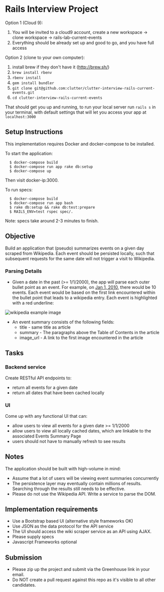 # Rails Interview Project

Option 1 (Cloud 9):

1. You will be invited to a cloud9 account, create a new workspace -> clone workspace -> rails-lab-current-events
2. Everything should be already set up and good to go, and you have full access

Option 2 (clone to your own computer):

1. install brew if they don't have it (http://brew.sh/)
2. `brew install rbenv`
3. `rbenv install`
4. `gem install bundler`
5. `git clone git@github.com:clutter/clutter-interview-rails-current-events.git`
6. `cd clutter-interview-rails-current-events`

That should get you up and running, to run your local server run `rails s` in your terminal, with default settings that will let you access your app at `localhost:3000`

## Setup Instructions

This implementation requires Docker and docker-compose to be installed.

To start the application:
```
  $ docker-compose build
  $ docker-compose run app rake db:setup
  $ docker-compose up
```
Then visit docker-ip:3000.

To run specs:
```
  $ docker-compose build
  $ docker-compose run app bash
  $ rake db:setup && rake db:test:prepare
  $ RAILS_ENV=test rspec spec/.
```
Note: specs take around 2-3 minutes to finish.

## Objective
Build an application that (pseudo) summarizes events on a given day scraped from Wikipedia. Each event should be persisted locally, such that subsequent requests for the same date will not trigger a visit to Wikipedia.

### Parsing Details
 * Given a date in the past (>= 1/1/2000), the app will parse each outer bullet point as an event.  For example, on [Jan 1, 2010](https://en.wikipedia.org/wiki/Portal:Current_events/January_2010#2010_January_1), there would be 10 events. Each event would be based on the first link encountered within the bullet point that leads to a wikipedia entry. Each event is highlighted with a red underline:

 ![wikipedia example image](https://s3.amazonaws.com/clutter-interview-assets/Portal_Current_events_January_2010_-_Wikipedia.png)

 * An event summary consists of the following fields:
   * title - same title as article
   * summary - The paragraphs above the Table of Contents in the article
   * image_url - A link to the first image encountered in the article

## Tasks
### Backend service
Create RESTful API endpoints to:
  * return all events for a given date
  * return all dates that have been cached locally

### UI
Come up with any functional UI that can:
* allow users to view all events for a given date >= 1/1/2000
* allow users to view all locally cached dates, which are linkable to the associated Events Summary Page
* users should not have to manually refresh to see results

## Notes
The application should be built with high-volume in mind:
* Assume that a lot of users will be viewing event summaries concurrently
* The persistence layer may eventually contain millions of results. Searching through the results still needs to be effective.
* Please do not use the Wikipedia API. Write a service to parse the DOM.

## Implementation requirements
* Use a Bootstrap based UI (alternative style frameworks OK)
* Use JSON as the data protocol for the API service
* The UI should access the wiki scraper service as an API using AJAX.
* Please supply specs
* Javascript Frameworks optional

## Submission
* Please zip up the project and submit via the Greenhouse link in your email.
* Do NOT create a pull request against this repo as it's visible to all other candidates.
